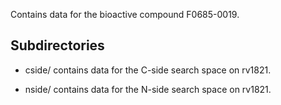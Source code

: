 Contains data for the bioactive compound F0685-0019.

## Subdirectories

- cside/ contains data for the C-side search space on rv1821.

- nside/ contains data for the N-side search space on rv1821.

